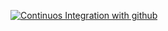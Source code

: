 [![Continuos Integration with github](https://github.com/MatheusVict/Erudio-API-Gateway/actions/workflows/docker-image.yml/badge.svg)](https://github.com/MatheusVict/Erudio-API-Gateway/actions/workflows/docker-image.yml)
